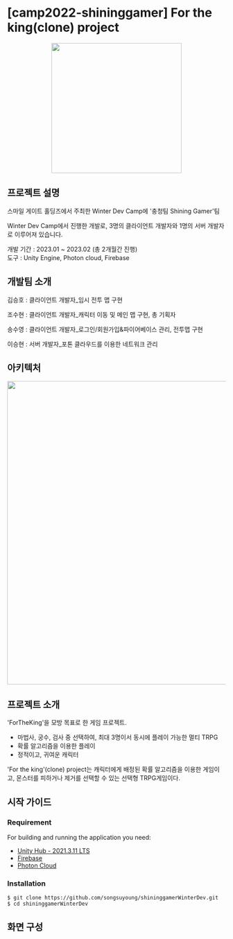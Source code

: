 # [camp2022-shininggamer] For the king(clone) project
<div align="center">
  <img src="https://github.com/songsuyoung/shininggamerWinterDev/assets/81684148/c7cf9697-3844-4895-baba-4c7ccc5d0b82.png" width="300">
</div>

##  프로젝트 설명
스마일 게이트 홀딩즈에서 주최한 Winter Dev Camp에 '충청팀 Shining Gamer'팀

Winter Dev Camp에서 진행한 개발로, 3명의 클라이언트 개발자와 1명의 서버 개발자로 이루어져 있습니다.

개발 기간 : 2023.01 ~ 2023.02 (총 2개월간 진행) </br>
도구 : Unity Engine, Photon cloud, Firebase

## 개발팀 소개
김승호 : 클라이언트 개발자_임시 전투 맵 구현

조수현 : 클라이언트 개발자_캐릭터 이동 및 메인 맵 구현, 총 기획자

송수영 : 클라이언트 개발자_로그인/회원가입&파이어베이스 관리, 전투맵 구현

이승현 : 서버 개발자_포톤 클라우드를 이용한 네트워크 관리

## 아키텍처
<img src="https://github.com/songsuyoung/shininggamerWinterDev/assets/81684148/a1be955c-2845-4587-8ae1-b8f657e2b13e" width="700">

## 프로젝트 소개
 'ForTheKing'을 모방 목표로 한 게임 프로젝트.
 
 - 마법사, 궁수, 검사 중 선택하여, 최대 3명이서 동시에 플레이 가능한 멀티 TRPG
 - 확률 알고리즘을 이용한 플레이
 - 정적이고, 귀여운 캐릭터
 
'For the king'(clone) project는 캐릭터에게 배정된 확률 알고리즘을 이용한 게임이고, 몬스터를 피하거나 제거를 선택할 수 있는 선택형 TRPG게임이다.

## 시작 가이드
### Requirement
For building and running the application you need:
* [Unity Hub - 2021.3.11 LTS](https://unity.com/releases/editor/whats-new/2021.3.11/)
* [Firebase](https://firebase.google.com/docs/unity/setup?hl=ko)
* [Photon Cloud](https://www.photonengine.com/ko-kr)

### Installation
```
$ git clone https://github.com/songsuyoung/shininggamerWinterDev.git
$ cd shininggamerWinterDev
```
## 화면 구성
